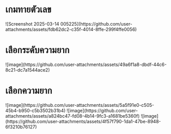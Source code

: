 <h1>เกมทายตัวเลข</h1>
![Screenshot 2025-03-14 005225](https://github.com/user-attachments/assets/fdb62dc2-c35f-4014-8ffe-299f4ffe0056)
<h1>เลือกระดับความยาก</h1>
![image](https://github.com/user-attachments/assets/49a6f1a8-dbdf-44c6-8c21-dc7a1544ace2)
<h1>เลือกความยาก</h1>
![image](https://github.com/user-attachments/assets/5a5f91e0-c505-45b4-b950-c5b3502b31b4)
![image](https://github.com/user-attachments/assets/a824bc47-fd08-4b14-9fc3-a1681be5360f)
![image](https://github.com/user-attachments/assets/4f57f790-1da1-47be-8948-6f3210b76127)
